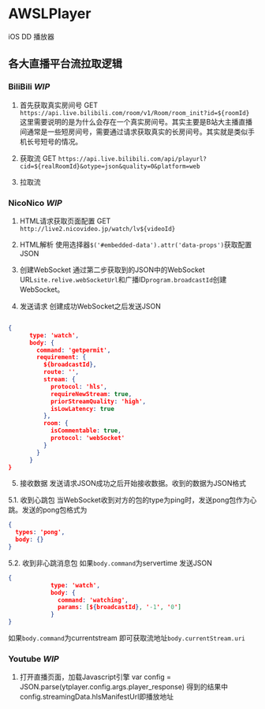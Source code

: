 # AWSLPlayer
iOS DD 播放器

## 各大直播平台流拉取逻辑

### BiliBili *WIP*

1. 首先获取真实房间号
GET `https://api.live.bilibili.com/room/v1/Room/room_init?id=${roomId}`
这里需要说明的是为什么会存在一个真实房间号。其实主要是B站大主播直播间通常是一些短房间号，需要通过请求获取真实的长房间号。其实就是类似手机长号短号的情况。

2. 获取流
GET `https://api.live.bilibili.com/api/playurl?cid=${realRoomId}&otype=json&quality=0&platform=web`

3. 拉取流

### NicoNico *WIP*
1. HTML请求获取页面配置
GET `http://live2.nicovideo.jp/watch/lv${videoId}`

2. HTML解析
使用选择器`$('#embedded-data').attr('data-props')`获取配置JSON

3. 创建WebSocket
通过第二步获取到的JSON中的WebSocket URL`site.relive.webSocketUrl`和广播ID`program.broadcastId`创建WebSocket。

4. 发送请求
创建成功WebSocket之后发送JSON
```JSON

{
      type: 'watch',
      body: {
        command: 'getpermit',
        requirement: {
          ${broadcastId},
          route: '',
          stream: {
            protocol: 'hls',
            requireNewStream: true,
            priorStreamQuality: 'high',
            isLowLatency: true
          },
          room: {
            isCommentable: true,
            protocol: 'webSocket'
          }
        }
      }
}

```
5. 接收数据
发送请求JSON成功之后开始接收数据。收到的数据为JSON格式

5.1. 收到心跳包
当WebSocket收到对方的包的type为ping时，发送pong包作为心跳。发送的pong包格式为
```JSON
{
  types: 'pong',
  body: {}
}
```

5.2. 收到非心跳消息包
如果`body.command`为servertime
发送JSON

```JSON
{
            type: 'watch',
            body: {
              command: 'watching',
              params: [${broadcastId}, '-1', '0']
            }
}
```

如果`body.command`为currentstream
即可获取流地址`body.currentStream.uri`

### Youtube *WIP*
1. 打开直播页面，加载Javascript引擎
var config = JSON.parse(ytplayer.config.args.player_response)
得到的结果中config.streamingData.hlsManifestUrl即播放地址


